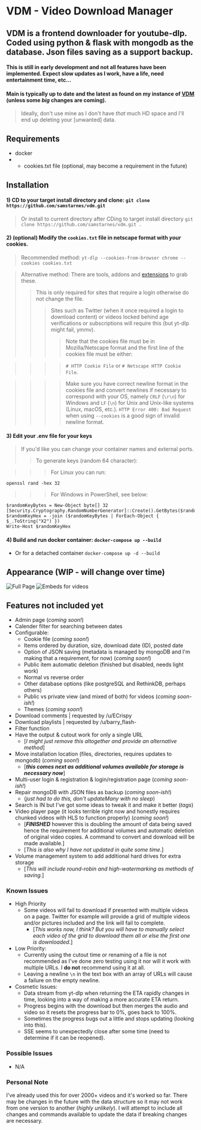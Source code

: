 # VDM - Video Download Manager

## VDM is a frontend downloader for youtube-dlp. Coded using python & flask with mongodb as the database. Json files saving as a support backup.

#### This is still in early development and not all features have been implemented. Expect slow updates as I work, have a life, need entertainment time, etc... 

#### Main is typically up to date and the latest as found on my instance of [VDM](https://vdm.0x0.la) (unless some *big* changes are coming).
> Ideally, don't use mine as I don't have *that* much HD space and I'll end up deleting your [unwanted] data.

## Requirements

- docker
- - cookies.txt file (optional, may become a requirement in the future)

## Installation

#### 1) CD to your target install directory and clone: `git clone https://github.com/samstarnes/vdm.git` 
> Or install to current directory after CDing to target install directory `git clone https://github.com/samstarnes/vdm.git .`

#### 2) (optional) Modify the `cookies.txt` file in netscape format with *your* cookies. 
> Recommended method: `yt-dlp --cookies-from-browser chrome --cookies cookies.txt`

> Alternative method: There are tools, addons and [extensions](https://chromewebstore.google.com/detail/get-cookiestxt-locally/cclelndahbckbenkjhflpdbgdldlbecc) to grab these.
> > This is only required for sites that require a login otherwise do not change the file.
> > > Sites such as Twitter (when it once required a login to download content) or videos locked behind age verifications or subscriptions will require this (but yt-dlp might fail, ymmv). 
> > > > Note that the cookies file must be in Mozilla/Netscape format and the first line of the cookies file must be either:

> > > > `# HTTP Cookie File` or `# Netscape HTTP Cookie File`. 

> > > > Make sure you have correct newline format in the cookies file and convert newlines if necessary to correspond with your OS, namely `CRLF` (`\r\n`) for Windows and `LF` (`\n`) for Unix and Unix-like systems (Linux, macOS, etc.). `HTTP Error 400: Bad Request` when using `--cookies` is a good sign of invalid newline format.

#### 3) Edit your .env file for your keys
> If you'd like you can change your container names and external ports.
> > To generate keys (random 64 character):

> > > For Linux you can run: 
```
openssl rand -hex 32
```

> > > For Windows in PowerShell, see below:
```
$randomKeyBytes = New-Object byte[] 32
[Security.Cryptography.RandomNumberGenerator]::Create().GetBytes($randomKeyBytes)
$randomKeyHex = -join ($randomKeyBytes | ForEach-Object { $_.ToString("X2") })
Write-Host $randomKeyHex
```

#### 4) Build and run docker container: `docker-compose up --build` 
- Or for a detached container `docker-compose up -d --build`

## Appearance (WIP - will change over time)

![Full Page](https://s.0x0.la/4iywiu)
![Embeds for videos](https://0x0.la/i/2023/12/17-12.36-btrz.png)


## Features not included yet
- Admin page (*coming soon!*)
- Calender filter for searching between dates
- Configurable:
  - Cookie file (*coming soon!*)
  - Items ordered by duration, size, download date (ID), posted date  
  - Option of JSON saving (metadata is managed by mongoDB and I'm making that a requirement, for now) (*coming soon!*)
  - Public item automatic deletion (finished but disabled, needs light work)
  - Normal vs reverse order
  - Other database options (like postgreSQL and RethinkDB, perhaps others)
  - Public vs private view (and mixed of both) for videos (*coming soon-ish!*)
  - Themes (*coming soon!*)
- Download comments | requested by /u/ECrispy
- Download playlists | requested by /u/barry_flash-
- Filter function
- Have the output & cutout work for only a single URL 
  - [*I might just remove this altogether and provide an alternative method*]
- Move installation location (files, directories, requires updates to mongodb) (*coming soon!*) 
  - [***this comes next as additional volumes available for storage is necessary now***]
- Multi-user login & registration & login/registration page (*coming soon-ish!*)
- Repair mongoDB with JSON files as backup (*coming soon-ish!*)
  - (*just had to do this, don't updateMany with no sleep*)
- Search is IN but I've got some ideas to tweak it and make it better (*tags*)
- Video player page (it looks terrible right now and honestly requires chunked videos with HLS to function properly) (*coming soon!*)
  - [***FINISHED*** however this is doubling the amount of data being saved hence the requirement for additional volumes and automatic deletion of original video copies. A command to convert and download will be made available.]
  - [*This is also why I have not updated in quite some time.*]
- Volume management system to add additional hard drives for extra storage
  - [*This will include round-robin and high-watermarking as methods of saving.*]

### Known Issues
- High Priority
  - Some videos will fail to download if presented with multiple videos on a page. Twitter for example will provide a grid of multiple videos and/or pictures included and the link will fail to complete.
    - [*This works now, I think? But you will have to manually select each video of the grid to download them all or else the first one is downloaded.*]
- Low Priority:
  - Currently using the cutout time or renaming of a file is not recommended as I've done zero testing using it nor will it work with multiple URLs. I **do not** recommend using it at all.
  - Leaving a newline `\n` in the text box with an array of URLs will cause a failure on the empty newline.
- Cosmetic Issues:
  - Data stream from yt-dlp when returning the ETA rapidly changes in time, looking into a way of making a more accurate ETA return.
  - Progress begins with the download but then merges the audio and video so it resets the progress bar to 0%, goes back to 100%.
  - Sometimes the progress bugs out a little and stops updating (looking into this).
  - SSE seems to unexpectedly close after some time (need to determine if it can be reopened).

### Possible Issues
- N/A

### Personal Note
I've already used this for over 2000+ videos and it's worked so far. There may be changes in the future with the data structure so it may not work from one version to another (*highly unlikely*). I will attempt to include all changes and commands available to update the data if breaking changes are necessary.
